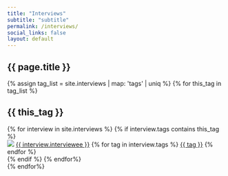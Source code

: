 ```yaml
---
title: "Interviews"
subtitle: "subtitle"
permalink: /interviews/
social_links: false
layout: default
---
```


<section id="generic-header-card" class="content_no_padding">
	<h2>{{ page.title }}</h2>    
</section>

<section class="content" id="interview_list">
	{% assign tag_list = site.interviews | map: 'tags' | uniq %}
	{% for this_tag in tag_list %}
	<div class="interview_list_container">
		<div class="col-md-12 ">
			<h1>{{ this_tag }}</h1>
		</div>
		{% for interview in site.interviews %}
			{% if interview.tags contains this_tag %}
				<div class="interview_list_result_container col-md-3 col-sm-6 col-xs-8 col-xs-offset-2">
					<span>
						<a href="{{ interview.url | relative_url }}"><img src="{{ interview.thumbnail | relative_url }}" class="img-fluid" /></a>
					</span>
					<span class="name">
						<a href="{{ interview.url | relative_url }}">{{ interview.interviewee }}</a>
					</span>
					<span id="tags">
		                {% for tag in interview.tags %}   
		                    <a href="">{{ tag }}</a>
		                {% endfor %}
		            </span>
				</div>
			{% endif %}
		{% endfor%}
	</div>
	{% endfor%}	
</section>


